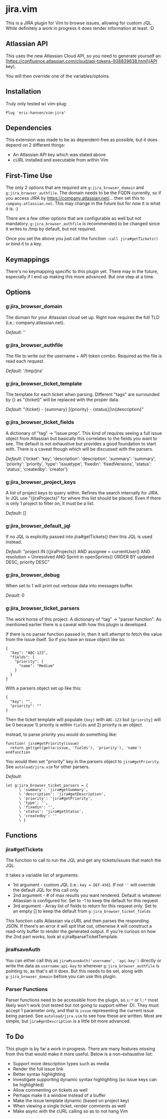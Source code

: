 # jira.vim

This is a JIRA plugin for Vim to browse issues, allowing for custom JQL.  While definitely a work in progress it does render information at least. :D

## Atlassian API

This uses the new Atlassian Cloud API, so you need to generate yourself an [https://confluence.atlassian.com/cloud/api-tokens-938839638.html](API key).

You will then override one of the variables/optoins.

## Installation

Truly only tested w/ vim-plug:

```
Plug 'eric-hansen/vim-jira'
```

## Dependencies

This extension was made to be as dependent-free as possible, but it does depend on 2 different things:

* An Atlassian API key which was stated above
* cURL installed and executable from within Vim

## First-Time Use

The only 2 options that are required are `g:jira_browser_domain` and `g:jira_browser_authfile`.  The domain needs to be the FQDN currently, so if you access JIRA by https://company.atlassian.net/... then set this to `company.atlassian.net`.  This may change in the future but for now it is what it is. :)

There are a few other options that are configurable as well but not mandatory.  `g:jira_browser_authfile` is recommended to be changed since it writes to /tmp by default, but not required.

Once you set the above you just call the function `:call jira#getTickets()` or bind it to a key.

## Keymappings

There's no keymapping specific to this plugin yet.  There may in the future, especially if I end up making this more advanced.  But one step at a time.

## Options

### g:jira_browser_domain

The domain for your Atlassian cloud set up.  Right now requires the full TLD (i.e.: company.atlassian.net).

*Default*: ''

### g:jira_browser_authfile

The file to write out the username + API token combo.  Required as the file is read each request.

*Default*: '/tmp/jira'

### g:jira_browser_ticket_template

The template for each ticket when parsing.  Different "tags" are surrounded by {} as "{ticket}" will be replaced with the proper data.

*Default*: "{ticket} - {summary} [{priority} - {status}]\n{description}"

### g:jira_browser_ticket_fields

A dictionary of "tag" -> "issue prop".  This kind of requires seeing a full issue object from Atlassian but basically this correlates to the fields you want to see.  The default is not exhaustive but provides a good foundation to start with.  There is a caveat though which will be discussed with the parsers.

*Default*: {'ticket': 'key', 'description': 'description', 'summary': 'summary', 'priority': 'priority', 'type': 'issuetype', 'fixedin': 'fixedVersions', 'status': 'status', 'createdby': 'creator'}

### g:jira_browser_project_keys

A list of project keys to query within.  Refines the search internally for JIRA.  In JQL use "{jiraProjects}" for where this list should be placed.  Even if there is only 1 project to filter on, it must be a list.

*Default*: []

### g:jira_browser_default_jql

If no JQL is explicitly passed into jira#getTickets() then this JQL is used instead.

*Default*: "project IN ({jiraProjects}) AND assignee = currentUser() AND resolution = Unresolved AND Sprint in openSprints() ORDER BY updated DESC, priority DESC"

### g:jira_browser_debug

When set to 1 will print out verbose data into messages buffer.

*Deault*: 0

### g:jira_browser_ticket_parsers

The work horse of this project.  A dictionary of "tag" -> "parser function".  As mentioned earlier there is a caveat with how this plugin is developed.

If there is no parser function passed in, then it will attempt to fetch the value from the issue itself.  So if you have an issue object like so:

```
{
  "key": "ABC-123",
  "fields": {
    "priority": {
      "name": "Medium"
    }
  }
}
```

With a parsers object set up like this:

```
{
  "key": "",
  "priority": ""
}
```

Then the ticket template will populate `{key}` with `ABC-123` but `{priority}` will be 0 because 1) priority is within `fields` and 2) priority is an object.

Instead, to parse priority you would do something like:

```
function! jira#getPriority(issue)
  return get(get(get(a:issue, 'fields'), 'priority'), 'name')
endfunction
```

You would then set "priority" key in the parsers object to `jira#getPriority`.  See `autoload/jira.vim` for other parsers.

*Default*: 
```
let g:jira_browser_ticket_parsers = {
      \ 'summary': 'jira#getSummary',
      \ 'description': 'jira#getDescription',
      \ 'priority': 'jira#getPriority',
      \ 'type': '',
      \ 'fixedin': '',
      \ 'status': 'jira#getStatus',
      \ 'createdby': ''
      \ }
```

## Functions

### jira#getTickets

The function to call to run the JQL and get any tickets/issues that match the JQL.

It takes a variable list of arguments:

* 1st argument - custom JQL (i.e.: `key = DEF-456`).  If not `''` will override the default JQL for this call only
* 2nd argument - # of max results you want rendered.  Default is whatever Atlassian is configured for.  Set to -1 to keep the default for this request
* 3rd argument - Array list of fields to return for this request only.  Set to an empty [] to keep the default from `g:jira_browser_ticket_fields`

This function calls Atlassian via cURL and then parses the responding JSON.  If there's an error it will spit that out, otherwise it will construct a read-only buffer to render the generated output.  If you're curious on how the 2nd part works, look at s:jira#parseTicketTemplate.

### jira#saveAuth

You can either call this as `jira#saveAuth('username', 'api-key')` directly or write the data as `username:api-key` to wherever `g:jira_browser_authfile` is pointing to, as that's all it does.  But this needs to be set, along with `g:jira_browser_domain` before you can use this plugin.

### Parser Functions

Parser functions need to be accessible from the plugin, so `s:*` or `l:*` most likely won't work (not tested but not going to support either :D).  They must accept 1 parameter only, and that is `issue` representing the current issue being parsed.  See `autoload/jira.vim` to see how these are written.  Most are simple, but `jira#getDescription` is a little bit more advanced.

## To Do

This plugin is by far a work in progress.  There are many features missing from this that would make it more useful.  Below is a non-exhaustive list:

* Support more description types such as media
* Render the full issue link
* Better syntax highlighting
* Investigate supporting dynamic syntax highlighting (so issue keys can be highlighted)
* Allow commenting on tickets as well
* Perhaps make it a window instead of a buffer
* Make the issue template dynamic (based on project key)
* When viewing a single ticket, render comments as well
* Make async with the cURL calling so as to not hang Vim
